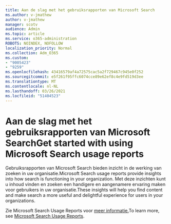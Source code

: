 ```yaml
---
title: Aan de slag met het gebruiksrapporten van Microsoft Search
ms.author: v-jmathew
author: v-jmathew
manager: scotv
audience: Admin
ms.topic: article
ms.service: o365-administration
ROBOTS: NOINDEX, NOFOLLOW
localization_priority: Normal
ms.collection: Adm_O365
ms.custom:
- "9005423"
- "9259"
ms.openlocfilehash: 43416579af4a72575cac5a2f729467c945e0f252
ms.sourcegitcommit: e5f261f95ffc6074cce89e62ef8c4e9fd519d3ee
ms.translationtype: MT
ms.contentlocale: nl-NL
ms.lasthandoff: 03/26/2021
ms.locfileid: "51404523"
---
```

# <a name="get-started-with-using-microsoft-search-usage-reports"></a><span data-ttu-id="c7e63-102">Aan de slag met het gebruiksrapporten van Microsoft Search</span><span class="sxs-lookup"><span data-stu-id="c7e63-102">Get started with using Microsoft Search usage reports</span></span>

<span data-ttu-id="c7e63-103">Gebruiksrapporten van Microsoft Search bieden inzicht in de werking van zoeken in uw organisatie.</span><span class="sxs-lookup"><span data-stu-id="c7e63-103">Microsoft Search usage reports provide insights into how search is functioning in your organization.</span></span> <span data-ttu-id="c7e63-104">Met deze inzichten kunt u inhoud vinden en zoeken een handigere en aangenamere ervaring maken voor gebruikers in uw organisatie.</span><span class="sxs-lookup"><span data-stu-id="c7e63-104">These insights will help you find content and make search a more useful and delightful experience for users in your organizations.</span></span>

<span data-ttu-id="c7e63-105">Zie Microsoft Search Usage Reports voor [meer informatie.](https://go.microsoft.com/fwlink/?linkid=2152048)</span><span class="sxs-lookup"><span data-stu-id="c7e63-105">To learn more, see [Microsoft Search Usage Reports](https://go.microsoft.com/fwlink/?linkid=2152048).</span></span>
